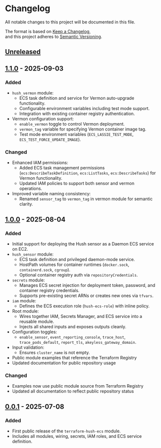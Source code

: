 # Changelog

All notable changes to this project will be documented in this file.

The format is based on [Keep a Changelog](https://keepachangelog.com/en/1.1.0/),  
and this project adheres to [Semantic Versioning](https://semver.org/spec/v2.0.0.html).

## [Unreleased]

## [1.1.0] - 2025-09-03

### Added

- `hush_vermon` module:
  - ECS task definition and service for Vermon auto-upgrade functionality.
  - Configurable environment variables including test mode support.
  - Integration with existing container registry authentication.
- Vermon configuration support:
  - `enable_vermon` toggle to control Vermon deployment.
  - `vermon_tag` variable for specifying Vermon container image tag.
  - Test mode environment variables (`ECS_LASSIE_TEST_MODE`, `ECS_TEST_FORCE_UPDATE_IMAGE`).

### Changed

- Enhanced IAM permissions:
  - Added ECS task management permissions (`ecs:DescribeTaskDefinition`, `ecs:ListTasks`, `ecs:DescribeTasks`) for Vermon functionality.
  - Updated IAM policies to support both sensor and vermon operations.
- Improved variable naming consistency:
  - Renamed `sensor_tag` to `vermon_tag` in vermon module for semantic clarity.

## [1.0.0] - 2025-08-04

### Added

- Initial support for deploying the Hush sensor as a Daemon ECS service on EC2.
- `hush_sensor` module:
  - ECS task definition and privileged daemon-mode service.
  - HostPath volumes for container runtimes (`docker.sock`, `containerd.sock`, `cgroup`).
  - Optional container registry auth via `repositoryCredentials`.
- `secrets` module:
  - Manages ECS secret injection for deployment token, password, and container registry credentials.
  - Supports pre-existing secret ARNs or creates new ones via `tfvars`.
- `iam` module:
  - Defines the ECS execution role (`hush-ecs-role`) with inline policy.
- Root module:
  - Wires together IAM, Secrets Manager, and ECS service into a reusable module.
  - Injects all shared inputs and exposes outputs cleanly.
- Configuration toggles:
  - `enable_sensor`, `event_reporting_console`, `trace_host`, `trace_pods_default`, `report_tls`, `akeyless_gateway_domain`.
- Input validation:
  - Ensures `cluster_name` is not empty.
- Public module examples that reference the Terraform Registry
- Updated documentation for public repository usage

### Changed
- Examples now use public module source from Terraform Registry
- Updated all documentation to reflect public repository status

## [0.0.1] - 2025-07-08

### Added

- First public release of the `terraform-hush-ecs` module.
- Includes all modules, wiring, secrets, IAM roles, and ECS service definition.

[unreleased]: https://github.com/hushsecurity/terraform-hush-ecs/compare/v1.1.0...HEAD
[1.1.0]: https://github.com/hushsecurity/terraform-hush-ecs/compare/v1.0.0...v1.1.0
[1.0.0]: https://github.com/hushsecurity/terraform-hush-ecs/compare/v0.0.1...v1.0.0
[0.0.1]: https://github.com/hushsecurity/terraform-hush-ecs/releases/tag/v0.0.1
